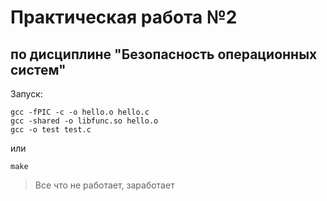 # Практическая работа №2
## по дисциплине "Безопасность операционных систем"

Запуск:
```
gcc -fPIC -c -o hello.o hello.c
gcc -shared -o libfunc.so hello.o
gcc -o test test.c
```
или
```
make
```
> Все что не работает, заработает
